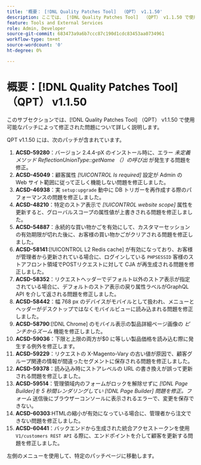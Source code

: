 ```yaml
---
title: '概要： [!DNL Quality Patches Tool]  （QPT） v1.1.50'
description: ここでは、 [!DNL Quality Patches Tool]  （QPT） v1.1.50 で使用可能なパッチによって修正された問題について詳しく説明します。
feature: Tools and External Services
role: Admin, Developer
source-git-commit: 683473a9a6b7ccc87c190d1cdc83453aa0734961
workflow-type: tm+mt
source-wordcount: '0'
ht-degree: 0%

---
```


# 概要：[!DNL Quality Patches Tool] （QPT） v1.1.50

このサブセクションでは、[!DNL Quality Patches Tool] （QPT） v1.1.50 で使用可能なパッチによって修正された問題について詳しく説明します。

QPT v1.1.50 には、次のパッチが含まれています。

1. **ACSD-59280**：バージョン 2.4.4-pX のインストール時に、エラー *未定義メソッド ReflectionUnionType::getName （）の呼び出* が発生する問題を修正。
1. **ACSD-45049**：顧客属性 *[!UICONTROL Is required]* 設定が Admin の Web サイト範囲に従って正しく機能しない問題を修正しました。
1. **ACSD-46938**：実 `setup:upgrade` 動中に DB トリガーを再作成する際のパフォーマンスの問題を修正しました。
1. **ACSD-48210**：特定のストア表示で *[!UICONTROL website scope]* 属性を更新すると、グローバルスコープの属性値が上書きされる問題を修正しました。
1. **ACSD-54887**：永続的な買い物かごを有効にして、カスタマーセッションの有効期限が切れた後に、お客様の買い物かごがクリアされる問題を修正しました。
1. **ACSD-58141**:[!UICONTROL L2 Redis cache] が有効になっており、お客様が管理者から更新されている場合に、ログインしている `PHPSESSID` 客様のストアフロント領域でPOSTリクエストに対して CJA が再生成される問題を修正しました。
1. **ACSD-58352**：リクエストヘッダーでデフォルト以外のストア表示が指定されている場合に、デフォルトのストア表示の戻り属性ラベルがGraphQL API を介して返される問題を修正しました。
1. **ACSD-58442**：幅 768 px のデバイスがモバイルとして扱われ、メニューとヘッダーがデスクトップではなくモバイルビューに読み込まれる問題を修正しました。
1. **ACSD-58790**:[!DNL Chrome] のモバイル表示の製品詳細ページ画像の *ピンチからズーム* 機能を修正しました。
1. **ACSD-59036**：下限と上限の両方が$0 に等しい製品価格を読み込む際に発生する例外を修正します。
1. **ACSD-59229**：リクエストの X-Magento-Vary の古い値が原因で、顧客グループ関連の情報が間違ったセグメントに保存される問題を修正しました。
1. **ACSD-59378**：読み込み時にストアレベルの URL の書き換えが誤って更新される問題を修正しました。
1. **ACSD-59514**：管理領域内のフォームがロックを解除せずに *[!DNL Page Builder]を 5 秒間レンダリングしてい [!DNL Page Builder] 問題を修正。フォーム* 送信後にブラウザーコンソールに表示されるエラーで、変更を保存できない。
1. **ACSD-60303**:HTMLの縮小が有効になっている場合に、管理者から注文できない問題を修正しました。
1. **ACSD-60441**：バックエンドから生成された統合アクセストークンを使用 `V1/customers REST API` る際に、エンドポイントを介して顧客を更新する問題を修正しました。

左側のメニューを使用して、特定のパッチページに移動します。

